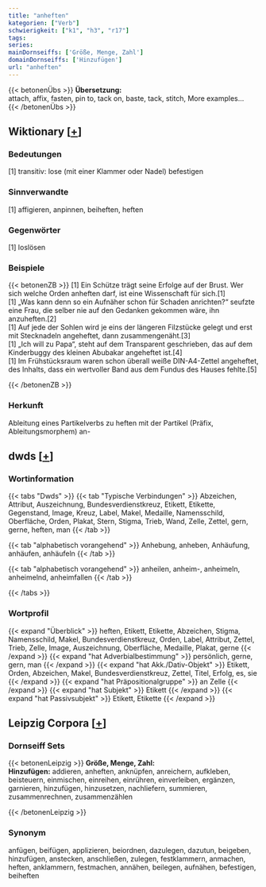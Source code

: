 ```yaml
---
title: "anheften"
kategorien: ["Verb"]
schwierigkeit: ["k1", "h3", "r17"]
tags:
series:
mainDornseiffs: ['Größe, Menge, Zahl']
domainDornseiffs: ['Hinzufügen']
url: "anheften"
---
```


{{< betonenÜbs >}}
**Übersetzung:**  
attach, affix, fasten, pin to, tack on, baste, tack, stitch, More examples...  
{{< /betonenÜbs >}}

## Wiktionary [[+](https://de.wiktionary.org/wiki/anheften)]

### Bedeutungen
[1] transitiv: lose (mit einer Klammer oder Nadel) befestigen  

### Sinnverwandte
[1] affigieren, anpinnen, beiheften, heften  

### Gegenwörter
[1] loslösen  

### Beispiele
{{< betonenZB >}}
[1] Ein Schütze trägt seine Erfolge auf der Brust. Wer sich welche Orden anheften darf, ist eine Wissenschaft für sich.[1]  
[1] „Was kann denn so ein Aufnäher schon für Schaden anrichten?“ seufzte eine Frau, die selber nie auf den Gedanken gekommen wäre, ihn anzuheften.[2]  
[1] Auf jede der Sohlen wird je eins der längeren Filzstücke gelegt und erst mit Stecknadeln angeheftet, dann zusammengenäht.[3]  
[1] „Ich will zu Papa“, steht auf dem Transparent geschrieben, das auf dem Kinderbuggy des kleinen Abubakar angeheftet ist.[4]  
[1] Im Frühstücksraum waren schon überall weiße DIN-A4-Zettel angeheftet, des Inhalts, dass ein wertvoller Band aus dem Fundus des Hauses fehlte.[5]  

{{< /betonenZB >}}
### Herkunft
Ableitung eines Partikelverbs zu heften mit der Partikel (Präfix, Ableitungsmorphem) an-  



## dwds [[+](https://www.dwds.de/wb/anheften)]

### Wortinformation
{{< tabs "Dwds" >}}
{{< tab "Typische Verbindungen" >}}
Abzeichen, Attribut, Auszeichnung, Bundesverdienstkreuz, Etikett, Etikette, Gegenstand, Image, Kreuz, Label, Makel, Medaille, Namensschild, Oberfläche, Orden, Plakat, Stern, Stigma, Trieb, Wand, Zelle, Zettel, gern, gerne, heften, man
{{< /tab >}}

{{< tab "alphabetisch vorangehend" >}}
Anhebung, anheben, Anhäufung, anhäufen, anhäufeln
{{< /tab >}}

{{< tab "alphabetisch vorangehend" >}}
anheilen, anheim-, anheimeln, anheimelnd, anheimfallen
{{< /tab >}}

{{< /tabs >}}

### Wortprofil
{{< expand "Überblick" >}} heften, Etikett, Etikette, Abzeichen, Stigma, Namensschild, Makel, Bundesverdienstkreuz, Orden, Label, Attribut, Zettel, Trieb, Zelle, Image, Auszeichnung, Oberfläche, Medaille, Plakat, gerne {{< /expand >}}
{{< expand "hat Adverbialbestimmung" >}} persönlich, gerne, gern, man {{< /expand >}}
{{< expand "hat Akk./Dativ-Objekt" >}} Etikett, Orden, Abzeichen, Makel, Bundesverdienstkreuz, Zettel, Titel, Erfolg, es, sie {{< /expand >}}
{{< expand "hat Präpositionalgruppe" >}} an Zelle {{< /expand >}}
{{< expand "hat Subjekt" >}} Etikett {{< /expand >}}
{{< expand "hat Passivsubjekt" >}} Etikett, Etikette {{< /expand >}}

## Leipzig Corpora [[+](https://corpora.uni-leipzig.de/en/res?word=anheften&corpusId=deu_newscrawl-public_2018)]

### Dornseiff Sets
{{< betonenLeipzig >}}
**Größe, Menge, Zahl:**  
**Hinzufügen:** addieren, anheften, anknüpfen, anreichern, aufkleben, beisteuern, einmischen, einreihen, einrühren, einverleiben, ergänzen, garnieren, hinzufügen, hinzusetzen, nachliefern, summieren, zusammenrechnen, zusammenzählen  

{{< /betonenLeipzig >}}

### Synonym
anfügen, beifügen, applizieren, beiordnen, dazulegen, dazutun, beigeben, hinzufügen, anstecken, anschließen, zulegen, festklammern, anmachen, heften, anklammern, festmachen, annähen, beilegen, aufnähen, befestigen, beiheften

